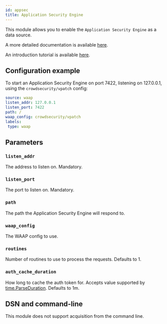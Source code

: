```yaml
---
id: appsec
title: Application Security Engine
---
```



This module allows you to enable the `Application Security Engine` as a data source.

A more detailed documentation is available [here](/docs/appsec/intro.md).

An introduction tutorial is available [here](/docs/user_guides/waap.md).

## Configuration example

To start an Application Security Engine on port 7422, listening on 127.0.0.1, using the `crowdsecurity/vpatch` config:

```yaml
source: waap
listen_addr: 127.0.0.1
listen_port: 7422
path: /
waap_config: crowdsecurity/vpatch
labels:
 type: waap
```

## Parameters

### `listen_addr`

The address to listen on.
Mandatory.

### `listen_port`

The port to listen on.
Mandatory.

### `path`

The path the Application Security Engine will respond to.

### `waap_config`

The WAAP config to use.

### `routines`

Number of routines to use to process the requests. Defaults to 1.

### `auth_cache_duration`

How long to cache the auth token for. Accepts value supported by [time.ParseDuration](https://golang.org/pkg/time/#ParseDuration). 
Defaults to 1m.


## DSN and command-line

This module does not support acquisition from the command line.